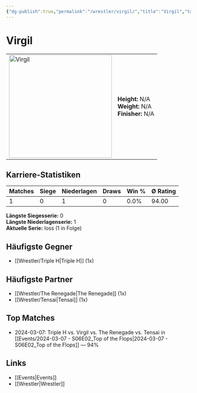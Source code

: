 ```yaml
---
{"dg-publish":true,"permalink":"/wrestler/virgil/","title":"Virgil","tags":["wrestler"],"noteIcon":""}
---
```



# Virgil

<table>
        <tr>
        <td><img src="https://github.com/CptSpaulding1980/choke-slam-wrestling/releases/download/images/Virgil.png" width="280" alt="Virgil"></td>
        <td>
        <b>Height:</b> N/A<br>
        <b>Weight:</b> N/A<br>
        <b>Finisher:</b> N/A<br>
        </td>
        </tr>
        </table>
        
## Karriere-Statistiken

| Matches | Siege | Niederlagen | Draws | Win % | Ø Rating |
|---------|-------|-------------|-------|-------|-----------|
| 1 | 0 | 1 | 0 | 0.0% | 94.00 |

**Längste Siegesserie:** 0<br>**Längste Niederlagenserie:** 1<br>**Aktuelle Serie:** loss (1 in Folge)


## Häufigste Gegner
- [[Wrestler/Triple H\|Triple H]] (1x)

## Häufigste Partner
- [[Wrestler/The Renegade\|The Renegade]] (1x)
- [[Wrestler/Tensai\|Tensai]] (1x)

## Top Matches
- 2024-03-07: Triple H vs. Virgil vs. The Renegade vs. Tensai in [[Events/2024-03-07 - S06E02_Top of the Flops\|2024-03-07 - S06E02_Top of the Flops]] — 94%

## Links
- [[Events\|Events]]
- [[Wrestler\|Wrestler]]
